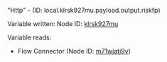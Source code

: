 "Http" - (ID: local.klrsk927mu.payload.output.riskfp)

Variable written:
Node ID: [klrsk927mu](../nodes/klrsk927mu.md)

Variable reads:
* Flow Connector (Node ID: [m71wjatj9v](../nodes/m71wjatj9v.md))
